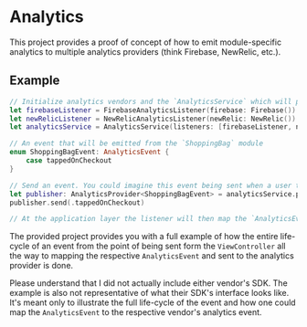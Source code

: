 # Analytics

This project provides a proof of concept of how to emit module-specific analytics to multiple analytics providers (think Firebase, NewRelic, etc.).

## Example

```swift
// Initialize analytics vendors and the `AnalyticsService` which will provide the glue between publishers and the respective analytics vendors.
let firebaseListener = FirebaseAnalyticsListener(firebase: Firebase())
let newRelicListener = NewRelicAnalyticsListener(newRelic: NewRelic())
let analyticsService = AnalyticsService(listeners: [firebaseListener, newRelicListener])

// An event that will be emitted from the `ShoppingBag` module
enum ShoppingBagEvent: AnalyticsEvent {
    case tappedOnCheckout
}

// Send an event. You could imagine this event being sent when a user taps on a button within an `@IBAction`
let publisher: AnalyticsProvider<ShoppingBagEvent> = analyticsService.publisher()
publisher.send(.tappedOnCheckout)

// At the application layer the listener will then map the `AnalyticsEvent` to the respective vendor's payload type and emit the event. Please look at the listener classes in the group Analytics > Application > *AnalyticsListener.swift files to get a better understanding of how this can be accomplished.
```

The provided project provides you with a full example of how the entire life-cycle of an event from the point of being sent form the `ViewController` all the way to mapping the respective `AnalyticsEvent` and sent to the analytics provider is done.

Please understand that I did not actually include either vendor's SDK. The example is also not representative of what their SDK's interface looks like. It's meant only to illustrate the full life-cycle of the event and how one could map the `AnalyticsEvent` to the respective vendor's analytics event.
